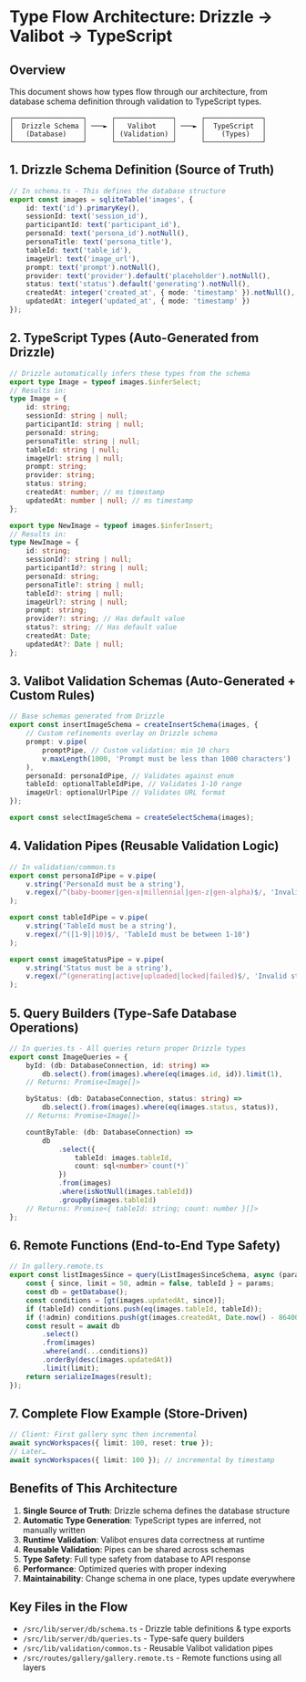 # Type Flow Architecture: Drizzle → Valibot → TypeScript

## Overview

This document shows how types flow through our architecture, from database schema definition through validation to TypeScript types.

```
┌─────────────────┐      ┌──────────────┐      ┌──────────────┐
│  Drizzle Schema │ ───► │   Valibot    │ ───► │  TypeScript  │
│   (Database)    │      │ (Validation) │      │    (Types)   │
└─────────────────┘      └──────────────┘      └──────────────┘
```

## 1. Drizzle Schema Definition (Source of Truth)

```typescript
// In schema.ts - This defines the database structure
export const images = sqliteTable('images', {
	id: text('id').primaryKey(),
	sessionId: text('session_id'),
	participantId: text('participant_id'),
	personaId: text('persona_id').notNull(),
	personaTitle: text('persona_title'),
	tableId: text('table_id'),
	imageUrl: text('image_url'),
	prompt: text('prompt').notNull(),
	provider: text('provider').default('placeholder').notNull(),
	status: text('status').default('generating').notNull(),
	createdAt: integer('created_at', { mode: 'timestamp' }).notNull(),
	updatedAt: integer('updated_at', { mode: 'timestamp' })
});
```

## 2. TypeScript Types (Auto-Generated from Drizzle)

```typescript
// Drizzle automatically infers these types from the schema
export type Image = typeof images.$inferSelect;
// Results in:
type Image = {
	id: string;
	sessionId: string | null;
	participantId: string | null;
	personaId: string;
	personaTitle: string | null;
	tableId: string | null;
	imageUrl: string | null;
	prompt: string;
	provider: string;
	status: string;
	createdAt: number; // ms timestamp
	updatedAt: number | null; // ms timestamp
};

export type NewImage = typeof images.$inferInsert;
// Results in:
type NewImage = {
	id: string;
	sessionId?: string | null;
	participantId?: string | null;
	personaId: string;
	personaTitle?: string | null;
	tableId?: string | null;
	imageUrl?: string | null;
	prompt: string;
	provider?: string; // Has default value
	status?: string; // Has default value
	createdAt: Date;
	updatedAt?: Date | null;
};
```

## 3. Valibot Validation Schemas (Auto-Generated + Custom Rules)

```typescript
// Base schemas generated from Drizzle
export const insertImageSchema = createInsertSchema(images, {
	// Custom refinements overlay on Drizzle schema
	prompt: v.pipe(
		promptPipe, // Custom validation: min 10 chars
		v.maxLength(1000, 'Prompt must be less than 1000 characters')
	),
	personaId: personaIdPipe, // Validates against enum
	tableId: optionalTableIdPipe, // Validates 1-10 range
	imageUrl: optionalUrlPipe // Validates URL format
});

export const selectImageSchema = createSelectSchema(images);
```

## 4. Validation Pipes (Reusable Validation Logic)

```typescript
// In validation/common.ts
export const personaIdPipe = v.pipe(
	v.string('PersonaId must be a string'),
	v.regex(/^(baby-boomer|gen-x|millennial|gen-z|gen-alpha)$/, 'Invalid persona ID')
);

export const tableIdPipe = v.pipe(
	v.string('TableId must be a string'),
	v.regex(/^([1-9]|10)$/, 'TableId must be between 1-10')
);

export const imageStatusPipe = v.pipe(
	v.string('Status must be a string'),
	v.regex(/^(generating|active|uploaded|locked|failed)$/, 'Invalid status')
);
```

## 5. Query Builders (Type-Safe Database Operations)

```typescript
// In queries.ts - All queries return proper Drizzle types
export const ImageQueries = {
	byId: (db: DatabaseConnection, id: string) =>
		db.select().from(images).where(eq(images.id, id)).limit(1),
	// Returns: Promise<Image[]>

	byStatus: (db: DatabaseConnection, status: string) =>
		db.select().from(images).where(eq(images.status, status)),
	// Returns: Promise<Image[]>

	countByTable: (db: DatabaseConnection) =>
		db
			.select({
				tableId: images.tableId,
				count: sql<number>`count(*)`
			})
			.from(images)
			.where(isNotNull(images.tableId))
			.groupBy(images.tableId)
	// Returns: Promise<{ tableId: string; count: number }[]>
};
```

## 6. Remote Functions (End-to-End Type Safety)

```typescript
// In gallery.remote.ts
export const listImagesSince = query(ListImagesSinceSchema, async (params) => {
	const { since, limit = 50, admin = false, tableId } = params;
	const db = getDatabase();
	const conditions = [gt(images.updatedAt, since)];
	if (tableId) conditions.push(eq(images.tableId, tableId));
	if (!admin) conditions.push(gt(images.createdAt, Date.now() - 86400000));
	const result = await db
		.select()
		.from(images)
		.where(and(...conditions))
		.orderBy(desc(images.updatedAt))
		.limit(limit);
	return serializeImages(result);
});
```

## 7. Complete Flow Example (Store‑Driven)

```typescript
// Client: First gallery sync then incremental
await syncWorkspaces({ limit: 100, reset: true });
// Later…
await syncWorkspaces({ limit: 100 }); // incremental by timestamp
```

## Benefits of This Architecture

1. **Single Source of Truth**: Drizzle schema defines the database structure
2. **Automatic Type Generation**: TypeScript types are inferred, not manually written
3. **Runtime Validation**: Valibot ensures data correctness at runtime
4. **Reusable Validation**: Pipes can be shared across schemas
5. **Type Safety**: Full type safety from database to API response
6. **Performance**: Optimized queries with proper indexing
7. **Maintainability**: Change schema in one place, types update everywhere

## Key Files in the Flow

- `/src/lib/server/db/schema.ts` - Drizzle table definitions & type exports
- `/src/lib/server/db/queries.ts` - Type-safe query builders
- `/src/lib/validation/common.ts` - Reusable Valibot validation pipes
- `/src/routes/gallery/gallery.remote.ts` - Remote functions using all layers

